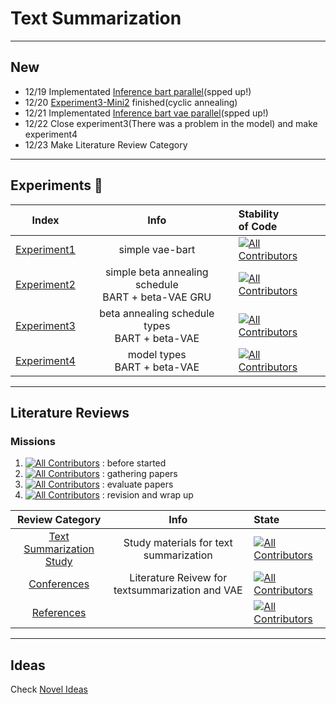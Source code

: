 # Text Summarization

---

## New

* 12/19 Implementated [Inference bart parallel](https://github.com/fxnnxc/text_summarization/blob/main/experiments/experiment3/inference/bart_base_inference_parallel.py)(spped up!)
* 12/20 [Experiment3-Mini2](https://github.com/fxnnxc/text_summarization/tree/main/experiments/experiment3#%EF%B8%8F-mini-experiments-%EF%B8%8F) finished(cyclic annealing) 
* 12/21 Implementated [Inference bart vae parallel](https://github.com/fxnnxc/text_summarization/blob/main/experiments/experiment3/inference/bart_vae_inference_parallel.py)(spped up!)
* 12/22 Close experiment3(There was a problem in the model) and make experiment4
* 12/23 Make Literature Review Category
---

## Experiments 🥼

| Index | Info | Stability  <br/> of Code|
|:-:|:-:|:--|
|[Experiment1](https://github.com/fxnnxc/text_summarization/tree/main/experiments/experiment1)|simple vae-bart |[![All Contributors](https://img.shields.io/badge/build-Unstable-red)](#contributors-)|
|[Experiment2](https://github.com/fxnnxc/text_summarization/tree/main/experiments/experiment2)|simple beta annealing schedule <br/> BART + beta-VAE GRU |[![All Contributors](https://img.shields.io/badge/build-Unstable-red)](#contributors-)|
|[Experiment3](https://github.com/fxnnxc/text_summarization/tree/main/experiments/experiment3)|beta annealing schedule types <br/>BART + beta-VAE | [![All Contributors](https://img.shields.io/badge/build-Semi_Stable-orange)](#contributors-) |
|[Experiment4](https://github.com/fxnnxc/text_summarization/tree/main/experiments/experiment4)|model types<br/>BART + beta-VAE| [![All Contributors](https://img.shields.io/badge/build-Stable-green)](#contributors-) |

---

## Literature Reviews

### Missions
1. [![All Contributors](https://img.shields.io/badge/state-before_start-red)](#contributors-) : before started
2. [![All Contributors](https://img.shields.io/badge/gathering-percent-yellow)](#contributors-) : gathering papers
3. [![All Contributors](https://img.shields.io/badge/evaluate-percent-blue)](#contributors-) : evaluate papers
4. [![All Contributors](https://img.shields.io/badge/finished-percent-green)](#contributors-) : revision and wrap up


|Review Category|Info|State|
|:-:|:-:|:--|
[Text Summarization Study](https://github.com/fxnnxc/text_summarization/tree/main/study) |Study materials for text summarization|[![All Contributors](https://img.shields.io/badge/gathering-40-yellow)](#contributors-)
[Conferences](https://github.com/fxnnxc/text_summarization/blob/main/study/conferences.md) |Literature Reivew for textsummarization and VAE|[![All Contributors](https://img.shields.io/badge/evaluate-0-blue)](#contributors-)
[References](#)|| [![All Contributors](https://img.shields.io/badge/state-before_start-red)](#contributors-)

---

## Ideas
Check [Novel Ideas](https://github.com/fxnnxc/text_summarization/tree/main/study/novel_idea) 


